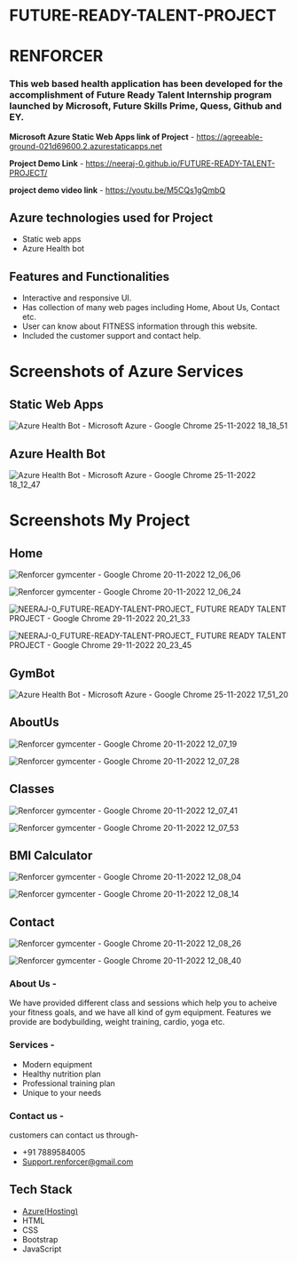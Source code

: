 # FUTURE-READY-TALENT-PROJECT
# RENFORCER 

### This web based health application has been developed for the accomplishment of Future Ready Talent Internship program launched by Microsoft, Future Skills Prime, Quess, Github and EY.

**Microsoft Azure Static Web Apps link of Project** - https://agreeable-ground-021d69600.2.azurestaticapps.net

**Project Demo Link** - https://neeraj-0.github.io/FUTURE-READY-TALENT-PROJECT/

**project demo video link** - https://youtu.be/M5CQs1gQmbQ

## Azure technologies used for Project

- Static web apps
- Azure Health bot

## Features and Functionalities 

- Interactive and responsive UI.
- Has collection of many web pages including Home, About Us, Contact etc.
- User can know about FITNESS information through this website.
- Included the customer support and contact help.

# Screenshots of Azure Services 

## Static Web Apps
![Azure Health Bot - Microsoft Azure - Google Chrome 25-11-2022 18_18_51](https://user-images.githubusercontent.com/110827522/203989734-c2924c3d-b1cf-4646-b957-27f66a1600fc.png)

## Azure Health Bot
![Azure Health Bot - Microsoft Azure - Google Chrome 25-11-2022 18_12_47](https://user-images.githubusercontent.com/110827522/203989769-ce44a7fd-23ce-4815-a16b-a74768389e71.png)

# Screenshots My Project

## Home
![Renforcer gymcenter - Google Chrome 20-11-2022 12_06_06](https://user-images.githubusercontent.com/110827522/202889716-081e950c-df03-4437-8e47-3c22939df589.png)

![Renforcer gymcenter - Google Chrome 20-11-2022 12_06_24](https://user-images.githubusercontent.com/110827522/202889749-1d31c657-7eed-4013-a6e6-2ec83e1343b7.png)

![NEERAJ-0_FUTURE-READY-TALENT-PROJECT_ FUTURE READY TALENT PROJECT - Google Chrome 29-11-2022 20_21_33](https://user-images.githubusercontent.com/110827522/204561902-b4b44455-f0f9-497e-9c36-e7950d8ea851.png)

![NEERAJ-0_FUTURE-READY-TALENT-PROJECT_ FUTURE READY TALENT PROJECT - Google Chrome 29-11-2022 20_23_45](https://user-images.githubusercontent.com/110827522/204562247-8a16da6e-7d4c-492a-ba33-b245457bbf46.png)


## GymBot
![Azure Health Bot - Microsoft Azure - Google Chrome 25-11-2022 17_51_20](https://user-images.githubusercontent.com/110827522/203985053-c4c20a6a-e198-4076-aef0-1e6a77e6eeac.png)

## AboutUs
![Renforcer gymcenter - Google Chrome 20-11-2022 12_07_19](https://user-images.githubusercontent.com/110827522/202889841-36013818-d604-4c1b-a220-7c0a2b1f76f0.png)

![Renforcer gymcenter - Google Chrome 20-11-2022 12_07_28](https://user-images.githubusercontent.com/110827522/202889845-0bce4cb0-fc60-4cda-9773-420c7e32e697.png)

## Classes
![Renforcer gymcenter - Google Chrome 20-11-2022 12_07_41](https://user-images.githubusercontent.com/110827522/202889848-13c104e5-a9af-447c-b115-7f16a06785fe.png)

![Renforcer gymcenter - Google Chrome 20-11-2022 12_07_53](https://user-images.githubusercontent.com/110827522/202889850-37854443-658d-492d-8963-76feff6a7ca5.png)

## BMI Calculator
![Renforcer gymcenter - Google Chrome 20-11-2022 12_08_04](https://user-images.githubusercontent.com/110827522/202889857-99c74ec6-8e13-4333-9515-20d213bf953d.png)

![Renforcer gymcenter - Google Chrome 20-11-2022 12_08_14](https://user-images.githubusercontent.com/110827522/202889860-5d4f5a33-d722-4ea1-91cc-07516c027589.png)

## Contact
![Renforcer gymcenter - Google Chrome 20-11-2022 12_08_26](https://user-images.githubusercontent.com/110827522/202889869-569eb521-f938-481c-ab54-275bf9949c08.png)

![Renforcer gymcenter - Google Chrome 20-11-2022 12_08_40](https://user-images.githubusercontent.com/110827522/202889874-ea833fee-400f-45ed-a69e-3a32e1d5a46a.png)


### About Us -
We have provided different class and sessions which help you to acheive your fitness goals, and we have all kind of gym equipment. Features we provide are bodybuilding, weight training, cardio, yoga etc.

### Services -
- Modern equipment
- Healthy nutrition plan
- Professional training plan
- Unique to your needs

### Contact us -
customers can contact us through-
- +91 7889584005
- Support.renforcer@gmail.com

## Tech Stack 
- [Azure(Hosting)](https://azure.microsoft.com/en-in/features/azure-portal/)
- HTML
- CSS
- Bootstrap
- JavaScript
